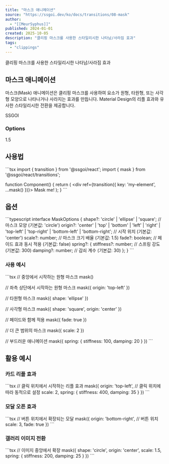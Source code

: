 ```yaml
---
title: "마스크 애니메이션"
source: "https://ssgoi.dev/ko/docs/transitions/08-mask"
author:
  - "[[MeurSyphus]]"
published: 2024-01-01
created: 2025-10-05
description: "클리핑 마스크를 사용한 스타일리시한 나타남/사라짐 효과"
tags:
  - "clippings"
---
```

클리핑 마스크를 사용한 스타일리시한 나타남/사라짐 효과

## 마스크 애니메이션

마스크(Mask) 애니메이션은 클리핑 마스크를 사용하여 요소가 원형, 타원형, 또는 사각형 모양으로 나타나거나 사라지는 효과를 만듭니다. Material Design의 리플 효과와 유사한 스타일리시한 전환을 제공합니다.

SSGOI

### Options

1.5

## 사용법

\`\`\`tsx
import { transition } from '@ssgoi/react';
import { mask } from '@ssgoi/react/transitions';

function Component() {
  return (
    <div ref={transition({
      key: 'my-element',
      ...mask()
    })}>
      Mask me!
    </div>
  );
}
\`\`\`

## 옵션

\`\`\`typescript
interface MaskOptions {
  shape?: 'circle' | 'ellipse' | 'square';  // 마스크 모양 (기본값: 'circle')
  origin?: 'center' | 'top' | 'bottom' | 'left' | 'right' | 
           'top-left' | 'top-right' | 'bottom-left' | 'bottom-right';  // 시작 위치 (기본값: 'center')
  scale?: number;     // 마스크 크기 배율 (기본값: 1.5)
  fade?: boolean;     // 페이드 효과 동시 적용 (기본값: false)
  spring?: {
    stiffness?: number;  // 스프링 강도 (기본값: 300)
    damping?: number;    // 감쇠 계수 (기본값: 30)
  };
}
\`\`\`

### 사용 예시

\`\`\`tsx
// 중앙에서 시작하는 원형 마스크
mask()

// 좌측 상단에서 시작하는 원형 마스크
mask({ origin: 'top-left' })

// 타원형 마스크
mask({ shape: 'ellipse' })

// 사각형 마스크
mask({ shape: 'square', origin: 'center' })

// 페이드와 함께 적용
mask({ fade: true })

// 더 큰 범위의 마스크
mask({ scale: 2 })

// 부드러운 애니메이션
mask({ spring: { stiffness: 100, damping: 20 } })
\`\`\`

## 활용 예시

### 카드 리플 효과

\`\`\`tsx
// 클릭 위치에서 시작하는 리플 효과
mask({ 
  origin: 'top-left',  // 클릭 위치에 따라 동적으로 설정
  scale: 2,
  spring: { stiffness: 400, damping: 35 }
})
\`\`\`

### 모달 오픈 효과

\`\`\`tsx
// 버튼 위치에서 확장되는 모달
mask({
  origin: 'bottom-right',  // 버튼 위치
  scale: 3,
  fade: true
})
\`\`\`

### 갤러리 이미지 전환

\`\`\`tsx
// 이미지 중앙에서 확장
mask({
  shape: 'circle',
  origin: 'center',
  scale: 1.5,
  spring: { stiffness: 200, damping: 25 }
})
\`\`\`
